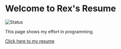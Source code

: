 # Welcome to Rex's Resume 
![Status](https://github.com/Rex-L-RX/Resume_support/actions/workflows/build.yml/badge.svg)

This page shows my effort in programming.

[Click here to my resume](https://rex-l-rx.github.io/Resume/)
